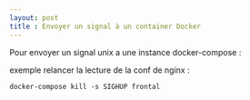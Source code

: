 ```yaml
---
layout: post
title : Envoyer un signal à un container Docker
---
```


Pour envoyer un signal unix a une instance docker-compose :

exemple relancer la lecture de la conf de nginx :

`docker-compose kill -s SIGHUP frontal`


